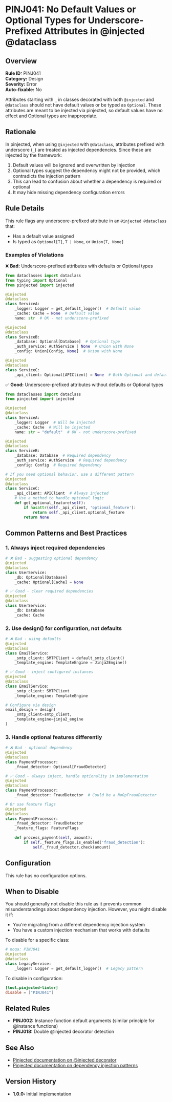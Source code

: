 # PINJ041: No Default Values or Optional Types for Underscore-Prefixed Attributes in @injected @dataclass

## Overview

**Rule ID:** PINJ041  
**Category:** Design  
**Severity:** Error  
**Auto-fixable:** No

Attributes starting with `_` in classes decorated with both `@injected` and `@dataclass` should not have default values or be typed as `Optional`. These attributes are meant to be injected via pinjected, so default values have no effect and Optional types are inappropriate.

## Rationale

In pinjected, when using `@injected` with `@dataclass`, attributes prefixed with underscore (`_`) are treated as injected dependencies. Since these are injected by the framework:

1. Default values will be ignored and overwritten by injection
2. Optional types suggest the dependency might not be provided, which contradicts the injection pattern
3. This can lead to confusion about whether a dependency is required or optional
4. It may hide missing dependency configuration errors

## Rule Details

This rule flags any underscore-prefixed attribute in an `@injected @dataclass` that:
- Has a default value assigned
- Is typed as `Optional[T]`, `T | None`, or `Union[T, None]`

### Examples of Violations

❌ **Bad:** Underscore-prefixed attributes with defaults or Optional types
```python
from dataclasses import dataclass
from typing import Optional
from pinjected import injected

@injected
@dataclass
class ServiceA:
    _logger: Logger = get_default_logger()  # Default value
    _cache: Cache = None  # Default value
    name: str  # OK - not underscore-prefixed

@injected
@dataclass
class ServiceB:
    _database: Optional[Database]  # Optional type
    _auth_service: AuthService | None  # Union with None
    _config: Union[Config, None]  # Union with None

@injected
@dataclass
class ServiceC:
    _api_client: Optional[APIClient] = None  # Both Optional and default
```

✅ **Good:** Underscore-prefixed attributes without defaults or Optional types
```python
from dataclasses import dataclass
from pinjected import injected

@injected
@dataclass
class ServiceA:
    _logger: Logger  # Will be injected
    _cache: Cache  # Will be injected
    name: str = "default"  # OK - not underscore-prefixed

@injected
@dataclass
class ServiceB:
    _database: Database  # Required dependency
    _auth_service: AuthService  # Required dependency
    _config: Config  # Required dependency

# If you need optional behavior, use a different pattern
@injected
@dataclass
class ServiceC:
    _api_client: APIClient  # Always injected
    # Use a method to handle optional logic
    def get_optional_feature(self):
        if hasattr(self._api_client, 'optional_feature'):
            return self._api_client.optional_feature
        return None
```

## Common Patterns and Best Practices

### 1. Always inject required dependencies
```python
# ❌ Bad - suggesting optional dependency
@injected
@dataclass
class UserService:
    _db: Optional[Database]
    _cache: Optional[Cache] = None

# ✅ Good - clear required dependencies
@injected
@dataclass
class UserService:
    _db: Database
    _cache: Cache
```

### 2. Use design() for configuration, not defaults
```python
# ❌ Bad - using defaults
@injected
@dataclass
class EmailService:
    _smtp_client: SMTPClient = default_smtp_client()
    _template_engine: TemplateEngine = Jinja2Engine()

# ✅ Good - inject configured instances
@injected
@dataclass
class EmailService:
    _smtp_client: SMTPClient
    _template_engine: TemplateEngine

# Configure via design
email_design = design(
    _smtp_client=smtp_client,
    _template_engine=jinja2_engine
)
```

### 3. Handle optional features differently
```python
# ❌ Bad - optional dependency
@injected
@dataclass
class PaymentProcessor:
    _fraud_detector: Optional[FraudDetector]

# ✅ Good - always inject, handle optionality in implementation
@injected
@dataclass
class PaymentProcessor:
    _fraud_detector: FraudDetector  # Could be a NoOpFraudDetector

# Or use feature flags
@injected
@dataclass
class PaymentProcessor:
    _fraud_detector: FraudDetector
    _feature_flags: FeatureFlags
    
    def process_payment(self, amount):
        if self._feature_flags.is_enabled('fraud_detection'):
            self._fraud_detector.check(amount)
```

## Configuration

This rule has no configuration options.

## When to Disable

You should generally not disable this rule as it prevents common misunderstandings about dependency injection. However, you might disable it if:

- You're migrating from a different dependency injection system
- You have a custom injection mechanism that works with defaults

To disable for a specific class:
```python
# noqa: PINJ041
@injected
@dataclass
class LegacyService:
    _logger: Logger = get_default_logger()  # Legacy pattern
```

To disable in configuration:
```toml
[tool.pinjected-linter]
disable = ["PINJ041"]
```

## Related Rules

- **PINJ002:** Instance function default arguments (similar principle for @instance functions)
- **PINJ018:** Double @injected decorator detection

## See Also

- [Pinjected documentation on @injected decorator](https://pinjected.readthedocs.io/injected)
- [Pinjected documentation on dependency injection patterns](https://pinjected.readthedocs.io/patterns)

## Version History

- **1.0.0:** Initial implementation